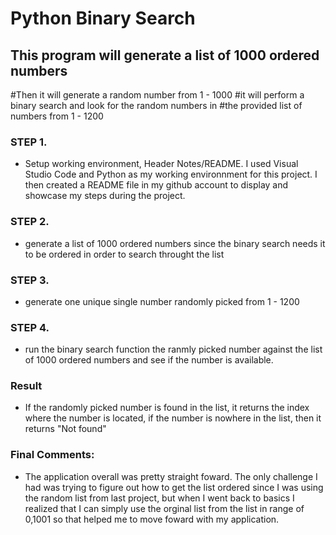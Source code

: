 # Python Binary Search

## This program will generate a list of 1000 ordered numbers
#Then it will generate a random number from 1 - 1000 
#it will perform a binary search and look for the random numbers in 
#the provided list of numbers from 1 - 1200

### STEP 1. 
* Setup working environment, Header Notes/README.
I used Visual Studio Code and Python as my working environnment for this project. I then created a README file in my github account to display
and showcase my steps during the project. 

### STEP 2.
* generate a list of 1000 ordered numbers since the binary search needs it to be ordered in order to search throught the list

### STEP 3.
* generate one unique single number randomly picked from 1 - 1200

### STEP 4.
* run the binary search function the ranmly picked number against the list of 1000 ordered numbers and see if the number is available.

### Result
* If the randomly picked number is found in the list, it returns the index where the number is located, if the number is nowhere in the list, then it returns "Not found"

### Final Comments:
* The application overall was pretty straight foward. The only challenge I had was trying to figure out how to get the list ordered since I was using the random list from last project, but when I went back to basics I realized that I can simply use the orginal list from the list in range of 0,1001 so that helped me to move foward with my application.
